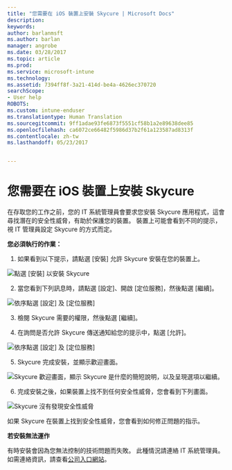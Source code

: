 ```yaml
---
title: "您需要在 iOS 裝置上安裝 Skycure | Microsoft Docs"
description: 
keywords: 
author: barlanmsft
ms.author: barlan
manager: angrobe
ms.date: 03/28/2017
ms.topic: article
ms.prod: 
ms.service: microsoft-intune
ms.technology: 
ms.assetid: 7394ff8f-3a21-414d-be4a-4626ec370720
searchScope:
- User help
ROBOTS: 
ms.custom: intune-enduser
ms.translationtype: Human Translation
ms.sourcegitcommit: 9ff1adae93fe6873f5551cf58b1a2e89638dee85
ms.openlocfilehash: ca6072ce66482f5986d37b2f61a123587ad8313f
ms.contentlocale: zh-tw
ms.lasthandoff: 05/23/2017


---
```


# <a name="you-need-to-install-skycure-on-your-ios-device"></a>您需要在 iOS 裝置上安裝 Skycure

在存取您的工作之前，您的 IT 系統管理員會要求您安裝 Skycure 應用程式，這會尋找潛在的安全性威脅，有助於保護您的裝置。 裝置上可能會看到不同的提示，視 IT 管理員設定 Skycure 的方式而定。

**您必須執行的作業：**

1.    如果看到以下提示，請點選 [安裝] 允許 Skycure 安裝在您的裝置上。

  ![點選 [安裝] 以安裝 Skycure](./media/ios-mtd-install-app-request.png)

2. 當您看到下列訊息時，請點選 [設定]、開啟 [定位服務]，然後點選 [繼續]。

  ![依序點選 [設定] 及 [定位服務]](./media/ios-skycure-allow-location-services.png)

3. 檢閱 Skycure 需要的權限，然後點選 [繼續]。

4. 在詢問是否允許 Skycure 傳送通知給您的提示中，點選 [允許]。

  ![依序點選 [設定] 及 [定位服務]](./media/ios-skycure-allow-notifications.png)

5. Skycure 完成安裝，並顯示歡迎畫面。

  ![Skycure 歡迎畫面，顯示 Skycure 是什麼的簡短說明，以及呈現選項以繼續。](./media/ios-skycure-welcome-screen.png)

6. 完成安裝之後，如果裝置上找不到任何安全性威脅，您會看到下列畫面。

  ![Skycure 沒有發現安全性威脅](./media/ios-skycure-no-threats-found.png)

如果 Skycure 在裝置上找到安全性威脅，您會看到如何修正問題的指示。

**若安裝無法運作**

有時安裝會因為您無法控制的技術問題而失敗。 此種情況請連絡 IT 系統管理員。 如需連絡資訊，請查看[公司入口網站](http://portal.manage.microsoft.com)。

